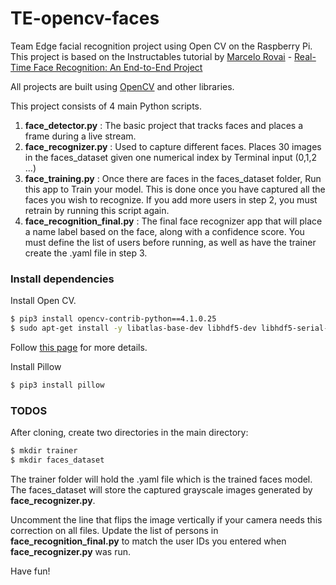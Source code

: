 # TE-opencv-faces
Team Edge facial recognition project using Open CV on the Raspberry Pi. 
This project is based on the Instructables tutorial by [Marcelo Rovai](https://www.instructables.com/Real-time-Face-Recognition-an-End-to-end-Project/) - 
[Real-Time Face Recognition: An End-to-End Project](https://www.instructables.com/Real-time-Face-Recognition-an-End-to-end-Project/)

All projects are built using [OpenCV](https://opencv.org/) and other libraries.

This project consists of 4 main Python scripts. 

1. **face_detector.py** : The basic project that tracks faces and places a frame during a live stream. 
2. **face_recognizer.py** : Used to capture different faces. Places 30 images in the faces_dataset given one numerical index by Terminal input (0,1,2 ...)
3. **face_training.py** : Once there are faces in the faces_dataset folder, Run this app to Train your model. This is done once you have captured all the faces you wish to recognize. If you add more users in step 2, you must retrain by running this script again.
4. **face_recognition_final.py** : The final face recognizer app that will place a name label based on the face, along with a confidence score. You must define the list of users before running, as well as have the trainer create the .yaml file in step 3. 



### Install dependencies
Install Open CV. 

```bash
$ pip3 install opencv-contrib-python==4.1.0.25
$ sudo apt-get install -y libatlas-base-dev libhdf5-dev libhdf5-serial-dev libjasper-dev  libqtgui4  libqt4-test
```
Follow [this page](https://pimylifeup.com/raspberry-pi-opencv/) for more details.


Install Pillow

```bash
$ pip3 install pillow

```

### TODOS

After cloning, create two directories in the main directory:
```bash
$ mkdir trainer
$ mkdir faces_dataset

```
The trainer folder will hold the .yaml file which is the trained faces model. 
The faces_dataset will store the captured grayscale images generated by **face_recognizer.py**.

Uncomment the line that flips the image vertically if your camera needs this correction on all files. 
Update the list of persons in **face_recognition_final.py** to match the user IDs you entered when **face_recognizer.py** was run.

Have fun!




